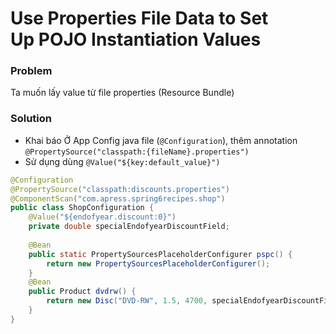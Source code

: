 # Use Properties File Data to Set Up POJO Instantiation Values

### Problem
Ta muốn lấy value từ file properties (Resource Bundle)

### Solution

- Khai báo Ở App Config java file (`@Configuration`), thêm annotation `@PropertySource("classpath:{fileName}.properties")`
- Sử dụng dùng `@Value("${key:default_value}")`


```java
@Configuration
@PropertySource("classpath:discounts.properties")
@ComponentScan("com.apress.spring6recipes.shop")
public class ShopConfiguration {
    @Value("${endofyear.discount:0}")
    private double specialEndofyearDiscountField;
    
    @Bean
    public static PropertySourcesPlaceholderConfigurer pspc() {
        return new PropertySourcesPlaceholderConfigurer();
    }
    @Bean
    public Product dvdrw() {
        return new Disc("DVD-RW", 1.5, 4700, specialEndofyearDiscountField);
    }
}
```


